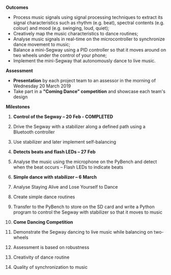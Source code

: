 **Outcomes**

- Process music signals using signal processing techniques to extract its signal characteristics such as rhythm (e.g. beat), spectral contents (e.g. colour) and mood (e.g. swinging, loud, quiet);
- Creatively map the music characteristics to dance routines;
- Analyse music signals in real-time on the microcontroller to synchronize dance movement to music;
- Balance a mini-Segway using a PID controller so that it moves around on two wheels under the control of your phone;
- Implement the mini-Segway that autonomously dance to live music.

**Assessment**

- **Presentation** by each project team to an assessor in the morning of Wednesday 20 March 2019
- Take part in a **&quot;Coming Dance&quot; competition** and showcase each team&#39;s design

**Milestones**

1. **Control of the Segway – 20** **Feb - COMPLETED**
  1. Drive the Segway with a stabilizer along a defined path using a Bluetooth controller
  2. Use stabilizer and later implement self-balancing

1. **Detects beats and flash LEDs – 27** **Feb**
  1. Analyse the music using the microphone on the PyBench and detect when the beat occurs – Flash LEDs to indicate beats

1. **Simple dance with stabilizer – 6** **March**
  1. Analyse Staying Alive and Lose Yourself to Dance
  2. Create simple dance routines
  3. Transfer to the PyBench to store on the SD card and write a Python program to control the Segway with stabilizer so that it moves to music

1. **Come Dancing Competition**
  1. Demonstrate the Segway dancing to live music while balancing on two-wheels
  2. Assessment is based on robustness
  3. Creativity of dance routine
  4. Quality of synchronization to music
